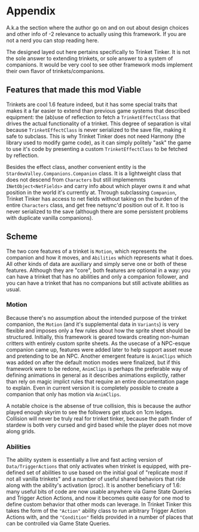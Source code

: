 # Appendix

A.k.a the section where the author go on and on out about design choices and other info of -2 relevance to actually using this framework. If you are not a nerd you can stop reading here.

The designed layed out here pertains specifically to Trinket Tinker. It is not the sole answer to extending trinkets, or sole answer to a system of companions. It would be very cool to see other framework mods implement their own flavor of trinkets/companions.

## Features that made this mod Viable

Trinkets are cool 1.6 feature indeed, but it has some special traits that makes it a far easier to extend than previous game systems that described equipment: the (ab)use of reflection to fetch a `TrinketEffectClass` that drives the actual functionality of a trinket. This degree of separation is vital because `TrinketEffectClass` is never serialized to the save file, making it safe to subclass. This is why Trinket Tinker does not need Harmony (the library used to modify game code), as it can simply politely "ask" the game to use it's code by presenting a custom `TrinketEffectClass` to be fetched by reflection.

Besides the effect class, another convenient entity is the `StardewValley.Companions.Companion` class. It is a lightweight class that does not descend from `Characters` but still implememnts `INetObject<NetFields>` and carry info about which player owns it and what position in the world it's currently at. Through subclassing `Companion`, Trinket Tinker has access to net fields without taking on the burden of the entire `Characters` class, and get free netsync'd position out of it. It too is never serialized to the save (although there are some persistent problems with duplicate vanilla companions).

## Scheme

The two core features of a trinket is `Motion`, which represents the companion and how it moves, and `Abilities` which represents what it does. All other kinds of data are auxiliary and simply serve one or both of these features. Although they are "core", both features are optional in a way: you can have a trinket that has no abilities and only a companion follower, and you can have a trinket that has no companions but still activate abilities as usual.

### Motion

Because there's no assumption about the intended purpose of the trinket companion, the `Motion` (and it's supplemental data in `Variants`) is very flexible and imposes only a few rules about how the sprite sheet should be structured. Initially, this framework is geared towards creating non-human critters with entirely custom sprite sheets. As the usecase of a NPC-esque companion came up, features were added later to help support asset reuse and pretending to be an NPC. Another emergent feature is `AnimClips` which was added on after the default motion modes were finalized, but if this framework were to be redone, `AnimClips` is perhaps the preferable way of defining animations in general as it describes animations explictly, rather than rely on magic implict rules that require an entire documentation page to explain. Even in current version it is completely possible to create a companion that only has motion via `AnimClips`.

A notable choice is the absense of true collision, this is because the author played enough skyrim to see the followers get stuck on 1cm ledges. Collision will never be truly real for trinket tinker, because the path finder of stardew is both very cursed and gird based while the player does not move along grids.

### Abilities

The ability system is essentially a live and fast acting version of `Data/TriggerActions` that only activates when trinket is equipped, with pre-defined set of abilities to use based on the initial goal of "replicate most if not all vanilla trinkets" and a number of useful shared behaviors that ride along with the ability's activation (proc). It is another beneficiary of 1.6: many useful bits of code are now usable anywhere via Game State Queries and Trigger Action Actions, and now it becomes quite easy for one mod to define custom behavior that other mods can leverage. In Trinket Tinker this takes the form of the `"Action"` ability class to run arbitrary Trigger Action Actions with, and the `"Condition"` fields provided in a number of places that can be controlled via Game State Queries.



